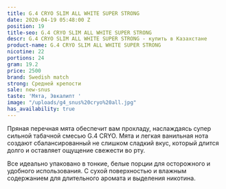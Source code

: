 ```yaml
---
title: G.4 CRYO SLIM ALL WHITE SUPER STRONG
date: 2020-04-19 05:48:00 Z
position: 19
title-seo: G.4 CRYO SLIM ALL WHITE SUPER STRONG
descr: G.4 CRYO SLIM ALL WHITE SUPER STRONG - купить в Казахстане
product-name: G.4 CRYO SLIM ALL WHITE SUPER STRONG
nicotine: 22
portions: 24
gram: 19.2
price: 2500
brand: Swedish match
strong: Средней крепости
sale: new-snus
taste: 'Мята, Эвкалипт '
image: "/uploads/g4_snus%20cryo%20all.jpg"
has_availability: true
---
```


Пряная перечная мята обеспечит вам прохладу, наслаждаясь супер сильной табачной смесью G.4 CRYO. Мята и легкая ванильная нота создают сбалансированный не слишком сладкий вкус, который длится долго и оставляет ощущение свежести во рту.

Все идеально упаковано в тонкие, белые порции для осторожного и удобного использования. С сухой поверхностью и влажным содержанием для длительного аромата и выделения никотина.